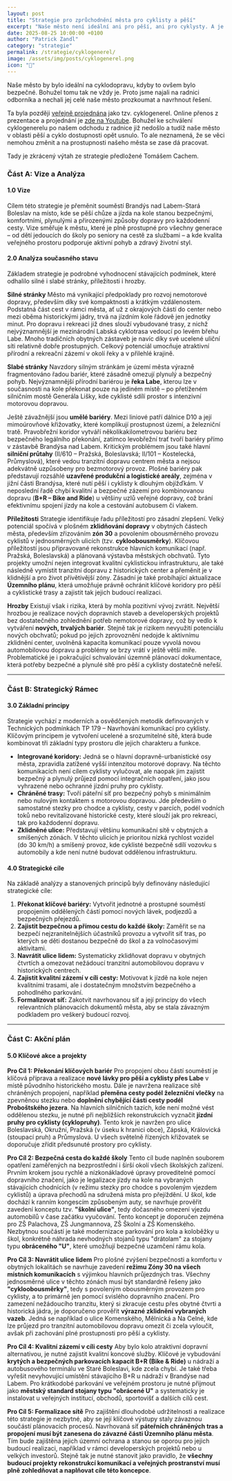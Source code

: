 ```yaml
---
layout: post
title: "Strategie pro zprůchodnění města pro cyklisty a pěší"
excerpt: "Naše město není ideální ani pro pěší, ani pro cyklysty. A je potřeba s tím něco udělat. Co?"
date: 2025-08-25 10:00:00 +0100
author: "Patrick Zandl"
category: "strategie"
permalink: /strategie/cyklogenerel/
image: /assets/img/posts/cyklogenerel.png
icon: "🚴"
---
```


Naše město by bylo ideální na cyklodopravu, kdyby to ovšem bylo bezpečné. Bohužel tomu tak ne vždy je. Proto jsme najali na radnici odborníka a nechali jej celé naše město prozkoumat a navrhnout řešení. 

Ta byla později [veřejně projednána](https://brandysko.cz/verejne-projednani-cyklodopravy-ve-meste/d-63666) jako tzv. cyklogenerel. Online přenos z prezentace a projednání je [zde na Youtube](https://www.youtube.com/watch?v=dqxn1AW904c). Bohužel ke schválení cyklogenerelu po našem odchodu z radnice již nedošlo a tudíž naše město v oblasti pěší a cyklo dostupnosti opět usnulo.  To ale neznamená, že se věci nemohou změnit a na prostupnosti našeho města se zase dá pracovat. 

Tady je zkrácený výtah ze strategie předložené Tomášem Cachem. 

### **Část A: Vize a Analýza**

#### **1.0 Vize**

Cílem této strategie je přeměnit souměstí Brandýs nad Labem-Stará Boleslav na místo, kde se pěší chůze a jízda na kole stanou bezpečnými, komfortními, plynulými a přirozenými způsoby dopravy pro každodenní cesty. Vize směřuje k městu, které je plně prostupné pro všechny generace – od dětí jedoucích do školy po seniory na cestě za službami – a kde kvalita veřejného prostoru podporuje aktivní pohyb a zdravý životní styl.

#### **2.0 Analýza současného stavu**

Základem strategie je podrobné vyhodnocení stávajících podmínek, které odhalilo silné i slabé stránky, příležitosti i hrozby.

**Silné stránky**
Město má vynikající předpoklady pro rozvoj nemotorové dopravy, především díky své kompaktnosti a krátkým vzdálenostem. Podstatná část cest v rámci města, ať už z okrajových částí do center nebo mezi oběma historickými jádry, trvá na jízdním kole řádově jen jednotky minut. Pro dopravu i rekreaci již dnes slouží vybudované trasy, z nichž nejvýznamnější je mezinárodní Labská cyklotrasa vedoucí po levém břehu Labe. Mnoho tradičních obytných zástaveb je navíc díky své ucelené uliční síti relativně dobře prostupných. Celkový potenciál umocňuje atraktivní přírodní a rekreační zázemí v okolí řeky a v přilehlé krajině.

**Slabé stránky**
Navzdory silným stránkám je území města výrazně fragmentováno řadou bariér, které zásadně omezují plynulý a bezpečný pohyb. Nejvýznamnější přírodní bariérou je **řeka Labe**, kterou lze v současnosti na kole překonat pouze na jediném místě – po přetíženém silničním mostě Generála Lišky, kde cyklisté sdílí prostor s intenzivní motorovou dopravou.

Ještě závažnější jsou **umělé bariéry**. Mezi liniové patří dálnice D10 a její mimoúrovňové křižovatky, které komplikují prostupnost území, a železniční tratě. Pravobřežní koridor vytváří několikakilometrovou bariéru bez bezpečného legálního překonání, zatímco levobřežní trať tvoří bariéry přímo v zástavbě Brandýsa nad Labem. Kritickým problémem jsou také hlavní **silniční průtahy** (II/610 – Pražská, Boleslavská; II/101 – Kostelecká, Průmyslová), které vedou tranzitní dopravu centrem města a nejsou adekvátně uzpůsobeny pro bezmotorový provoz. Plošné bariéry pak představují rozsáhlé **uzavřené produkční a logistické areály**, zejména v jižní části Brandýsa, které nutí pěší i cyklisty k dlouhým objížďkám. V neposlední řadě chybí kvalitní a bezpečné zázemí pro kombinovanou dopravu (**B+R – Bike and Ride**) u většiny uzlů veřejné dopravy, což brání efektivnímu spojení jízdy na kole a cestování autobusem či vlakem.

**Příležitosti**
Strategie identifikuje řadu příležitostí pro zásadní zlepšení. Velký potenciál spočívá v plošném **zklidňování dopravy** v obytných částech města, především zřizováním **zón 30** a povolením obousměrného provozu cyklistů v jednosměrných ulicích (tzv. **cykloobousměrky**). Klíčovou příležitostí jsou připravované rekonstrukce hlavních komunikací (např. Pražská, Boleslavská) a plánovaná výstavba městských obchvatů. Tyto projekty umožní nejen integrovat kvalitní cyklistickou infrastrukturu, ale také následně vymístit tranzitní dopravu z historických center a přeměnit je v klidnější a pro život přívětivější zóny. Zásadní je také probíhající aktualizace **Územního plánu**, která umožňuje právně ochránit klíčové koridory pro pěší a cyklistické trasy a zajistit tak jejich budoucí realizaci.

**Hrozby**
Existují však i rizika, která by mohla pozitivní vývoj zvrátit. Největší hrozbou je realizace nových dopravních staveb a developerských projektů bez dostatečného zohlednění potřeb nemotorové dopravy, což by vedlo k vytváření **nových, trvalých bariér**. Stejně tak je rizikem nevyužití potenciálu nových obchvatů; pokud po jejich zprovoznění nedojde k aktivnímu zklidnění center, uvolněná kapacita komunikací pouze vyvolá novou automobilovou dopravu a problémy se brzy vrátí v ještě větší míře. Problematické je i pokračující schvalování územně plánovací dokumentace, která potřeby bezpečné a plynulé sítě pro pěší a cyklisty dostatečně neřeší.

---

### **Část B: Strategický Rámec**

#### **3.0 Základní principy**

Strategie vychází z moderních a osvědčených metodik definovaných v Technických podmínkách TP 179 – Navrhování komunikací pro cyklisty. Klíčovým principem je vytvoření ucelené a srozumitelné sítě, která bude kombinovat tři základní typy prostoru dle jejich charakteru a funkce.

* **Integrované koridory:** Jedná se o hlavní dopravně-urbanistické osy města, zpravidla zatížené vyšší intenzitou motorové dopravy. Na těchto komunikacích není cílem cyklisty vylučovat, ale naopak jim zajistit bezpečný a plynulý průjezd pomocí integračních opatření, jako jsou vyhrazené nebo ochranné jízdní pruhy pro cyklisty.
* **Chráněné trasy:** Tvoří páteřní síť pro bezpečný pohyb s minimálním nebo nulovým kontaktem s motorovou dopravou. Jde především o samostatné stezky pro chodce a cyklisty, cesty v parcích, podél vodních toků nebo revitalizované historické cesty, které slouží jak pro rekreaci, tak pro každodenní dopravu.
* **Zklidněné ulice:** Představují většinu komunikační sítě v obytných a smíšených zónách. V těchto ulicích je prioritou nízká rychlost vozidel (do 30 km/h) a smíšený provoz, kde cyklisté bezpečně sdílí vozovku s automobily a kde není nutné budovat oddělenou infrastrukturu.

#### **4.0 Strategické cíle**

Na základě analýzy a stanovených principů byly definovány následující strategické cíle:

1.  **Překonat klíčové bariéry:** Vytvořit jednotné a prostupné souměstí propojením oddělených částí pomocí nových lávek, podjezdů a bezpečných přejezdů.
2.  **Zajistit bezpečnou a přímou cestu do každé školy:** Zaměřit se na bezpečí nejzranitelnějších účastníků provozu a vytvořit síť tras, po kterých se děti dostanou bezpečně do škol a za volnočasovými aktivitami.
3.  **Navrátit ulice lidem:** Systematicky zklidňovat dopravu v obytných čtvrtích a omezovat nežádoucí tranzitní automobilovou dopravu v historických centrech.
4.  **Zajistit kvalitní zázemí v cíli cesty:** Motivovat k jízdě na kole nejen kvalitními trasami, ale i dostatečným množstvím bezpečného a pohodlného parkování.
5.  **Formalizovat síť:** Zakotvit navrhovanou síť a její principy do všech relevantních plánovacích dokumentů města, aby se stala závazným podkladem pro veškerý budoucí rozvoj.

---

### **Část C: Akční plán**

#### **5.0 Klíčové akce a projekty**

**Pro Cíl 1: Překonání klíčových bariér**
Pro propojení obou částí souměstí je klíčová příprava a realizace **nové lávky pro pěší a cyklisty přes Labe** v místě původního historického mostu. Dále je navržena realizace sítě chráněných propojení, například **přeměna cesty podél železniční vlečky** na zpevněnou stezku nebo **doplnění chybějící části cesty podél Proboštského jezera**. Na hlavních silničních tazích, kde není možné vést oddělenou stezku, je nutné při nejbližších rekonstrukcích vyznačit **jízdní pruhy pro cyklisty (cyklopruhy)**. Tento krok je navržen pro ulice Boleslavská, Okružní, Pražská (v úseku k hranici obce), Zápská, Královická (stoupací pruh) a Průmyslová. U všech světelně řízených křižovatek se doporučuje zřídit předsunuté prostory pro cyklisty.

**Pro Cíl 2: Bezpečná cesta do každé školy**
Tento cíl bude naplněn souborem opatření zaměřených na bezprostřední i širší okolí všech školských zařízení. Prvním krokem jsou rychlé a nízkonákladové úpravy proveditelné pomocí dopravního značení, jako je legalizace jízdy na kole na vybraných stávajících chodnících (v režimu stezky pro chodce s povoleným vjezdem cyklistů) a úprava přechodů na sdružená místa pro přejíždění. U škol, kde dochází k ranním kongescím způsobeným auty, se navrhuje prověřit zavedení konceptu tzv. **"školní ulice"**, tedy dočasného omezení vjezdu automobilů v čase začátku vyučování. Tento koncept je doporučen zejména pro ZŠ Palachova, ZŠ Jungmannova, ZŠ Školní a ZŠ Komenského. Nezbytnou součástí je také modernizace parkování pro kola a koloběžky u škol, konkrétně náhrada nevhodných stojanů typu "drátolam" za stojany typu **obráceného "U"**, které umožňují bezpečné uzamčení rámu kola.

**Pro Cíl 3: Navrátit ulice lidem**
Pro plošné zvýšení bezpečnosti a komfortu v obytných lokalitách se navrhuje zavedení **režimu Zóny 30 na všech místních komunikacích** s výjimkou hlavních průjezdných tras. Všechny jednosměrné ulice v těchto zónách musí být standardně řešeny jako **"cykloobousměrky"**, tedy s povoleným obousměrným provozem pro cyklisty, a to primárně jen pomocí svislého dopravního značení. Pro zamezení nežádoucího tranzitu, který si zkracuje cestu přes obytné čtvrti a historická jádra, je doporučeno prověřit **výrazné zklidnění vybraných vazeb**. Jedná se například o ulice Komenského, Mělnická a Na Celné, kde lze průjezd pro tranzitní automobilovou dopravu omezit či zcela vyloučit, avšak při zachování plné prostupnosti pro pěší a cyklisty.

**Pro Cíl 4: Kvalitní zázemí v cíli cesty**
Aby bylo kolo atraktivní dopravní alternativou, je nutné zajistit kvalitní koncové služby. Klíčové je vybudování **krytých a bezpečných parkovacích kapacit B+R (Bike & Ride)** u nádraží a autobusového terminálu ve Staré Boleslavi, kde zcela chybí. Je také třeba vyřešit nevyhovující umístění stávajícího B+R u nádraží v Brandýse nad Labem. Pro krátkodobé parkování ve veřejném prostoru je nutné přijmout jako **městský standard stojany typu "obrácené U"** a systematicky je instalovat u veřejných institucí, obchodů, sportovišť a dalších cílů cest.

**Pro Cíl 5: Formalizace sítě**
Pro zajištění dlouhodobé udržitelnosti a realizace této strategie je nezbytné, aby se její klíčové výstupy staly závaznou součástí plánovacích procesů. Navrhovaná síť **páteřních chráněných tras a propojení musí být zanesena do závazné části Územního plánu města**. Tím bude zajištěna jejich územní ochrana a stanou se oporou pro jejich budoucí realizaci, například v rámci developerských projektů nebo u velkých investorů. Stejně tak je nutné stanovit jako pravidlo, že **všechny budoucí projekty rekonstrukcí komunikací a veřejných prostranství musí plně zohledňovat a naplňovat cíle této koncepce**.